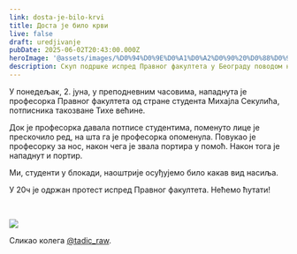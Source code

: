 ```yaml
---
link: dosta-je-bilo-krvi
title: Доста је било крви
live: false
draft: uredjivanje
pubDate: 2025-06-02T20:43:00.000Z
heroImage: '@assets/images/%D0%94%D0%9E%D0%A1%D0%A2%D0%90%20%D0%88%D0%95%20%D0%91%D0%98%D0%9B%D0%9E%20%D0%9A%D0%A0%D0%92%D0%98.webp'
description: Скуп подршке испред Правног факултета у Београду поводом напада на професорку и портира.
---
```

У понедељак, 2. јуна, у преподневним часовима, нападнута је професорка Правног факултета од стране студента Михајла Секулића, потписника такозване Тихе већине. 

Док је професорка давала потписе студентима, поменуто лице је прескочило ред, на шта га је професорка опоменула. Повукао је професорку за нос, након чега је звала портира у помоћ. Након тога је нападнут и портир.

Ми, студенти у блокади, наоштрије осуђујемо било какав вид насиља. 

У 20ч је одржан протест испред Правног факултета. Нећемо ћутати!

‎ 

![](@assets/images/CHE00750.webp)

Сликао колега [@tadic\_raw](https://www.instagram.com/tadic_raw/).
